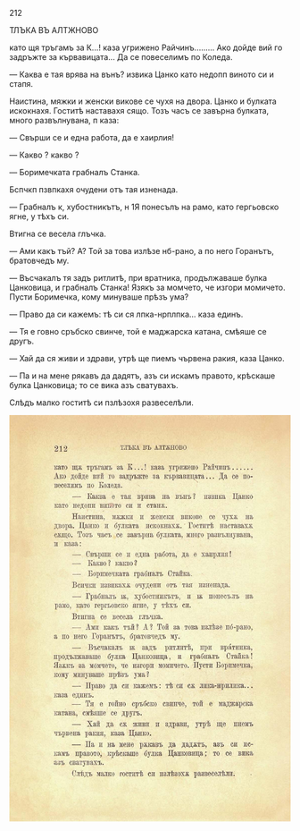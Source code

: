 ﻿212

ТЛЪКА ВЪ АЛТЖНОВО

като щя тръгамъ за К...! каза угрижено Райчинъ......... Ако дойде вий го задръжте за кървавицата... Да се повеселимъ по Коледа.

— Каква е тая врява на вънъ? извика Цанко като недопп виното си и стапя.

Наистина, мяжки и женски викове се чухя на двора. Цанко и булката искокнахя. Гоститѣ наставахя сящо. Тозъ часъ се завърна булката, много развълнувана, п каза:

— Свърши се и една работа, да е хаирлия!

— Какво ? какво ?

— Боримечката грабналъ Станка.

Бспчкп пзвпкахя очудени отъ тая изненада.

— Грабналъ к, хубостникътъ, н 1Я понесълъ на рамо, като гергьовско ягне, у тѣхъ си.

Втигна се весела глъчка.

— Ами какъ тъй? А? Той за това излѣзе нб-рано, а по него Горанътъ, братовчедъ му.

— Въсчакалъ тя задъ ритлитѣ, при вратника, продължаваше булка Цанковица, и грабналъ Станка! Язякъ за момчето, че изгори момичето. Пусти Боримечка, кому минуваше прѣзъ ума?

— Право да си кажемъ: тѣ си ся лпка-нрплпка... каза единъ.

— Тя е говно сръбско свинче, той е маджарска катана, смѣяше се другъ.

— Хай да ся живи и здрави, утрѣ ще пиемъ чървена ракия, каза Цанко.

— Па и на мене рякавъ да дадятъ, азъ си искамъ правото, крѣскаше булка Цанковица; то се вика азъ сватувахъ.

Слѣдъ малко гоститѣ си пзлѣзохя развеселѣли.

![original](images/239.jpg)


